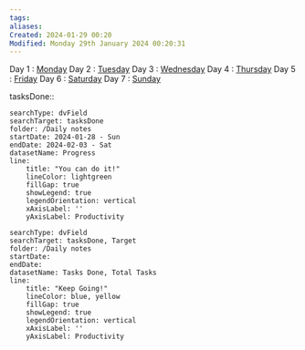 ```yaml
---
tags: 
aliases: 
Created: 2024-01-29 00:20
Modified: Monday 29th January 2024 00:20:31
---
```


Day 1 :                [Monday](<Daily notes/2024-01-29 - Mon>)
Day 2 :                [Tuesday](<Daily notes/2024-01-30 - Tue>)
Day 3 :                [Wednesday](<Daily notes/2024-01-31 - Wed>)
Day 4 :                [Thursday](<Daily notes/2024-02-01 - Thu>)
Day 5 :                [Friday](<Daily notes/2024-02-02 - Fri>)
Day 6 :                [Saturday](<Daily notes/2024-02-03 - Sat>)
Day 7 :                [Sunday](<Daily notes/2024-02-04 - Sun>)

tasksDone:: 

```tracker
searchType: dvField
searchTarget: tasksDone
folder: /Daily notes 
startDate: 2024-01-28 - Sun
endDate: 2024-02-03 - Sat
datasetName: Progress
line:
    title: "You can do it!"
    lineColor: lightgreen
    fillGap: true
    showLegend: true
    legendOrientation: vertical
    xAxisLabel: ''
    yAxisLabel: Productivity
```


```tracker
searchType: dvField
searchTarget: tasksDone, Target
folder: /Daily notes 
startDate:
endDate:
datasetName: Tasks Done, Total Tasks
line:
    title: "Keep Going!"
    lineColor: blue, yellow
    fillGap: true
    showLegend: true
    legendOrientation: vertical
    xAxisLabel: ''
    yAxisLabel: Productivity
```